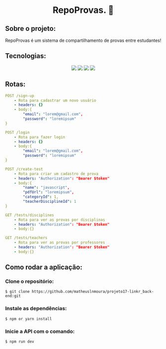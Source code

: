 <div align="center">
<h1>RepoProvas. 📖 </h1>
</div>
<h2>Sobre o projeto:</h1>
RepoProvas é um sistema de compartilhamento de provas entre estudantes!
<h2>Tecnologias:</h1>
<div align="center">
<img src="https://img.shields.io/badge/Prisma-3982CE?style=for-the-badge&logo=Prisma&logoColor=white">
<img src="https://img.shields.io/badge/typescript-%23007ACC.svg?style=for-the-badge&logo=typescript&logoColor=white">
<img src="https://img.shields.io/badge/express.js-%23404d59.svg?style=for-the-badge&logo=express&logoColor=%2361DAFB">
<img src="https://img.shields.io/badge/JWT-black?style=for-the-badge&logo=JSON%20web%20tokens">
</div>
<h2>Rotas:</h1>

```yml 
POST /sign-up
    - Rota para cadastrar um novo usuário
    - headers: {}
    - body:{
        "email": "lorem@gmail.com",
        "password": "loremipsum" 
} 
```

```yml 
POST /login
    - Rota para fazer login
    - headers: {}
    - body:{
        "email": "lorem@gmail.com",
        "password": "loremipsum" 
} 
```

```yml 
POST /create-test
    - Rota para criar um cadastro de prova
    - headers: "Authorization": "Bearer $token"
    - body:{
        "name": "javascript",
        "pdfUrl": "loremipsum",
        "categoryId": 1,
        "teacherDisciplineId": 1
} 
```

```yml 
GET /tests/disciplines
    - Rota para ver as provas por disciplinas
    - headers: "Authorization": "Bearer $token"
    - body:{} 
```

```yml 
GET /tests/teachers
    - Rota para ver as provas por professores
    - headers: "Authorization": "Bearer $token"
    - body:{} 
```

<h2>Como rodar a aplicação:</h1>

<h3>Clone o repositório:</h3>

```
$ git clone https://github.com/matheuslnmoura/projeto17-linkr_back-end:git
```
<h3>Instale as dependências:</h3>

```
$ npm or yarn install
```
<h3>Inicie a API com o comando:</h3>

```
$ npm run dev
```
